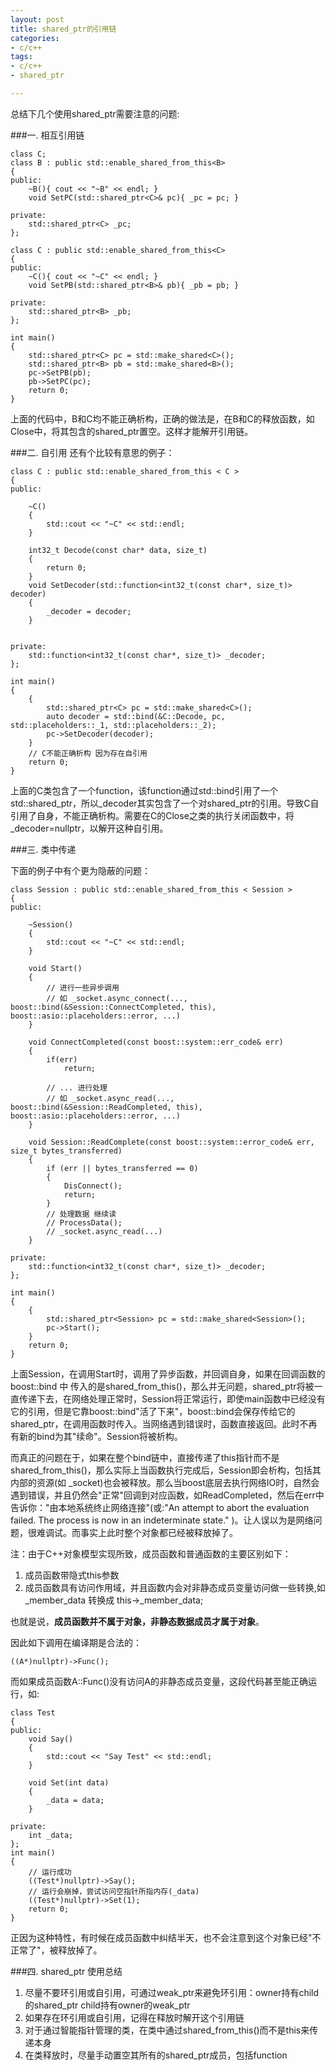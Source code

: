 ```yaml
---
layout: post
title: shared_ptr的引用链
categories:
- c/c++
tags:
- c/c++
- shared_ptr

---
```

总结下几个使用shared_ptr需要注意的问题:

<!--more-->

###一. 相互引用链

```
class C;
class B : public std::enable_shared_from_this<B>
{
public:
    ~B(){ cout << "~B" << endl; }
    void SetPC(std::shared_ptr<C>& pc){ _pc = pc; }    

private:
    std::shared_ptr<C> _pc;
};

class C : public std::enable_shared_from_this<C>
{
public:
    ~C(){ cout << "~C" << endl; }
    void SetPB(std::shared_ptr<B>& pb){ _pb = pb; }
    
private:
    std::shared_ptr<B> _pb;
};

int main()
{
    std::shared_ptr<C> pc = std::make_shared<C>();
    std::shared_ptr<B> pb = std::make_shared<B>();
    pc->SetPB(pb);
    pb->SetPC(pc);
    return 0;
}
```

上面的代码中，B和C均不能正确析构，正确的做法是，在B和C的释放函数，如Close中，将其包含的shared_ptr置空。这样才能解开引用链。

###二. 自引用
还有个比较有意思的例子：

```
class C : public std::enable_shared_from_this < C >
{
public:

    ~C()
    {
        std::cout << "~C" << std::endl;
    }

    int32_t Decode(const char* data, size_t)
    {
        return 0;
    }
    void SetDecoder(std::function<int32_t(const char*, size_t)> decoder)
    {
        _decoder = decoder;
    }


private:
    std::function<int32_t(const char*, size_t)> _decoder;
};

int main()
{
    {
        std::shared_ptr<C> pc = std::make_shared<C>();
        auto decoder = std::bind(&C::Decode, pc, std::placeholders::_1, std::placeholders::_2);
        pc->SetDecoder(decoder);
    }
    // C不能正确析构 因为存在自引用
    return 0;
}
```

上面的C类包含了一个function，该function通过std::bind引用了一个std::shared_ptr<C>，所以\_decoder其实包含了一个对shared_ptr<C>的引用。导致C自引用了自身，不能正确析构。需要在C的Close之类的执行关闭函数中，将\_decoder=nullptr，以解开这种自引用。

###三. 类中传递

下面的例子中有个更为隐蔽的问题：

```
class Session : public std::enable_shared_from_this < Session >
{
public:

    ~Session()
    {
        std::cout << "~C" << std::endl;
    }

    void Start()
    {
        // 进行一些异步调用
        // 如 _socket.async_connect(..., boost::bind(&Session::ConnectCompleted, this), boost::asio::placeholders::error, ...)
    }

    void ConnectCompleted(const boost::system::err_code& err)
    {
		if(err)
			return; 

        // ... 进行处理
        // 如 _socket.async_read(..., boost::bind(&Session::ReadCompleted, this), boost::asio::placeholders::error, ...)
    }

	void Session::ReadComplete(const boost::system::error_code& err, size_t bytes_transferred)
	{
	    if (err || bytes_transferred == 0)
	    {
	        DisConnect();
	        return;
	    }
		// 处理数据 继续读
		// ProcessData();
		// _socket.async_read(...)
	}

private:
    std::function<int32_t(const char*, size_t)> _decoder;
};

int main()
{
    {
        std::shared_ptr<Session> pc = std::make_shared<Session>();
        pc->Start();
    }
    return 0;
}
```

上面Session，在调用Start时，调用了异步函数，并回调自身，如果在回调函数的 boost::bind 中 传入的是shared\_from\_this()，那么并无问题，shared\_ptr将被一直传递下去，在网络处理正常时，Session将正常运行，即使main函数中已经没有它的引用，但是它靠boost::bind"活了下来"，boost::bind会保存传给它的shared\_ptr，在调用函数时传入。当网络遇到错误时，函数直接返回。此时不再有新的bind为其"续命"。Session将被析构。

而真正的问题在于，如果在整个bind链中，直接传递了this指针而不是shared\_from\_this()，那么实际上当函数执行完成后，Session即会析构，包括其内部的资源(如 \_socket)也会被释放。那么当boost底层去执行网络IO时，自然会遇到错误，并且仍然会"正常"回调到对应函数，如ReadCompleted，然后在err中告诉你："由本地系统终止网络连接"(或:"An attempt to abort the evaluation failed. The process is now in an indeterminate state." )。让人误以为是网络问题，很难调试。而事实上此时整个对象都已经被释放掉了。

注：由于C++对象模型实现所致，成员函数和普通函数的主要区别如下：

1. 成员函数带隐式this参数
2. 成员函数具有访问作用域，并且函数内会对非静态成员变量访问做一些转换,如 \_member\_data 转换成 this->\_member\_data;

也就是说，**成员函数并不属于对象，非静态数据成员才属于对象**。

因此如下调用在编译期是合法的：

`((A*)nullptr)->Func();`

而如果成员函数A::Func()没有访问A的非静态成员变量，这段代码甚至能正确运行，如:

```
class Test
{
public:
    void Say()
    {
        std::cout << "Say Test" << std::endl;
    }

    void Set(int data)
    {
        _data = data;
    }

private:
    int _data;
};
int main()
{
	// 运行成功
    ((Test*)nullptr)->Say();
	// 运行会崩掉，尝试访问空指针所指内存(_data)
    ((Test*)nullptr)->Set(1);
    return 0;
}
```

正因为这种特性，有时候在成员函数中纠结半天，也不会注意到这个对象已经"不正常了"，被释放掉了。

###四. shared_ptr 使用总结


1. 尽量不要环引用或自引用，可通过weak_ptr来避免环引用：owner持有child的shared_ptr child持有owner的weak_ptr
2. 如果存在环引用或自引用，记得在释放时解开这个引用链
3. 对于通过智能指针管理的类，在类中通过shared_from_this()而不是this来传递本身
4. 在类释放时，尽量手动置空其所有的shared_ptr成员，包括function
